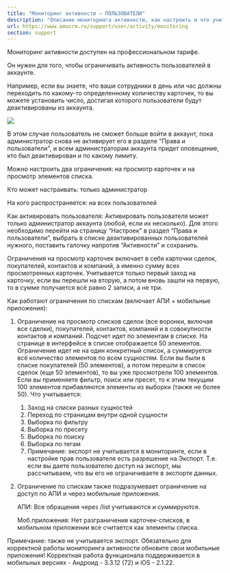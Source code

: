 ```yaml
---
title: "Мониторинг активности — ПОЛЬЗОВАТЕЛИ"
description: "Описание мониторинга активности, как настроить и что учитывается в мониторинге"
url: https://www.amocrm.ru/support/user/activity/monitoring
section: support
---
```


Мониторинг активности доступен на профессиональном тарифе.

Он нужен для того, чтобы ограничивать активность пользователей в аккаунте.

Например, если вы знаете, что ваши сотрудники в день или час должны переходить по какому-то определенному количеству карточек, то вы можете установить число, достигая которого пользователи будут деактивированы из аккаунта.

![](/uploads/2024/02/activity_monitoring_1.png)

В этом случае пользователь не сможет больше войти в аккаунт, пока администратор снова не активирует его в разделе "Права и пользователи", и всем администраторам аккаунта придет оповещение, кто был деактивирован и по какому лимиту.

Можно настроить два ограничения: на просмотр карточек и на просмотр элементов списка.

Кто может настраивать: только администратор

На кого распространяется: на всех пользователей

Как активировать пользователя: Активировать пользователя может только администратор аккаунта (любой, если их несколько). Для этого необходимо перейти на страницу “Настроек” в раздел “Права и пользователи”, выбрать в списке деактивированных пользователей нужного, поставить галочку напротив “Активности” и сохранить.

Ограничения на просмотр карточек включает в себя карточки сделок, покупателей, контактов и компаний, а именно сумму всех просмотренных карточек. Учитывается только первый заход на карточку, если вы перешли на вторую, а потом вновь зашли на первую, то в сумме получается всё равно 2 записи, а не три.

Как работают ограничения по спискам (включает АПИ + мобильные приложения):

1. Ограничение на просмотр списков сделок (все воронки, включая все сделки), покупателей, контактов, компаний и в совокупности контактов и компаний. Подсчет идет по элементам в списке. На странице в интерфейсе в списке отображается 50 элементов. Ограничение идет не на один конкретный список, а суммируется всё количество элементов по всем сущностям. Если вы были в списке покупателей (50 элементов), а потом перешли в список сделок (еще 50 элементов), то вы уже просмотрели 100 элементов. Если вы применяете фильтр, поиск или пресет, то к этим текущим 100 элементов прибавляются элементы из выборки (также не более 50). Что учитывается:
   1. Заход на списки разных сущностей
   2. Переход по страницам внутри одной сущности
   3. Выборка по фильтру
   4. Выборка по пресету
   5. Выборка по поиску
   6. Выборка по тегам
   7. Примечание: экспорт не учитывается в мониторинге, если в настройке прав пользователя есть разрешение на Экспорт. Т.е. если вы даете пользователю доступ на экспорт, мы рассчитываем, что вы его не ограничиваете в экспорте данных.
2. Ограничение по спискам также подразумевает ограничение на доступ по АПИ и через мобильные приложения.

   АПИ: Все обращения через /list учитываются и суммируются.

   Моб.приложения: Нет разграничения карточек-списков, в мобильном приложении все считается как элементы списка.

Примечание: также не учитывается экспорт. Обязательно для корректной работы мониторинга активности обновите свои мобильные приложения! Корректная работа функционала поддерживается в мобильных версиях - Андроид - 3.3.12 (72) и iOS - 2.1.22.